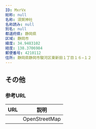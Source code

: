 ```yaml
---
ID: MxrVx
総称: null
名称: 須賀神社
名称読み: null
別名: null
都道府県: 静岡県
区域: 静岡市
緯度: 34.9483102
経度: 138.3706984
郵便番号: 4210112
住所: 静岡県静岡市駿河区東新田１丁目１６−１２
---
```


## その他

### 参考URL

| URL | 説明          |
| --- | ------------- |
|     | OpenStreetMap |
